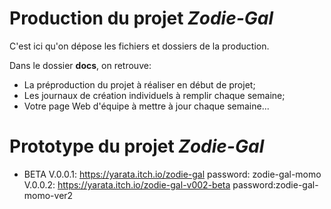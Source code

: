 # Production du projet *Zodie-Gal*
C'est ici qu'on dépose les fichiers et dossiers de la production. 

Dans le dossier **docs**, on retrouve:
* La préproduction du projet à réaliser en début de projet;
* Les journaux de création individuels à remplir chaque semaine;
* Votre page Web d'équipe à mettre à jour chaque semaine...


# Prototype du projet *Zodie-Gal*

- BETA
V.0.0.1: https://yarata.itch.io/zodie-gal password: zodie-gal-momo
V.0.0.2: https://yarata.itch.io/zodie-gal-v002-beta password:zodie-gal-momo-ver2
